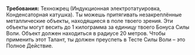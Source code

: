 **Требования:** Техножрец (Индукционная электротатуировка, Конденсаторная катушка).
Ты можешь притягивать незакреплённые металлические объекты, находящиеся в поле твоего зрения. Эти объекты могут весить до 1 килограмма за единицу твоего Бонуса Силы Воли. Объект должен находиться в радиусе 20 метров. Чтобы применить этот Талант, ты должен преуспеть в Тесте Силы Воли – это Полное Действие.